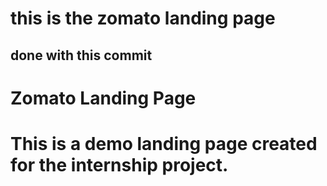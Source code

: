 # this is the zomato landing page
## done with this commit
# Zomato Landing Page
# This is a demo landing page created for the internship project.
